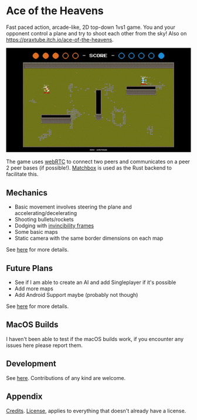 # Ace of the Heavens

Fast paced action, arcade-like, 2D top-down 1vs1 game.
You and your opponent control a plane and try to shoot each other from the sky!
Also on https://praxtube.itch.io/ace-of-the-heavens.

<p align="center">
    <img src="docs/demo/showcase.gif" alt="animated" />
</p>

The game uses [webRTC](https://webrtc.org/) to connect two peers and communicates
on a peer 2 peer bases (if possible!). [Matchbox](https://github.com/johanhelsing/matchbox)
is used as the Rust backend to facilitate this.

## Mechanics

- Basic movement involves steering the plane and accelerating/decelerating
- Shooting bullets/rockets
- Dodging with [invincibility frames](https://en.wiktionary.org/wiki/invincibility_frame#English)
- Some basic maps
- Static camera with the same border dimensions on each map

See [here](http://rancic.org/aoth/help-menu/)
for more details.

## Future Plans

- See if I am able to create an AI and add Singleplayer if it's possible
- Add more maps
- Add Android Support maybe (probably not though)

See [here](https://github.com/PraxTube/ace-of-the-heavens/issues)
for more details.

## MacOS Builds

I haven't been able to test if the macOS builds work, if you encounter any issues here please report them.

## Development

See [here](https://github.com/PraxTube/ace-of-the-heavens/tree/master/docs/DEVELOPMENT.md).
Contributions of any kind are welcome.

## Appendix

[Credits](https://github.com/PraxTube/ace-of-the-heavens/blob/master/CREDITS.md).
[License](https://github.com/PraxTube/ace-of-the-heavens/blob/master/LICENSE),
applies to everything that doesn't already have a license.

